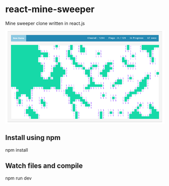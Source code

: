 # react-mine-sweeper
Mine sweeper clone written in react.js


![alt tag](https://github.com/cmrichards/react-mine-sweeper/blob/master/assets/screenshot.png?raw=true)

## Install using npm

npm install

## Watch files and compile

npm run dev

